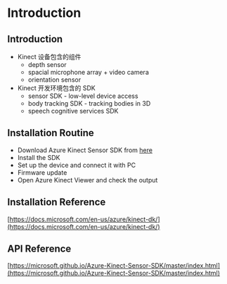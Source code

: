 # Introduction

## Introduction

* Kinect 设备包含的组件
  * depth sensor
  * spacial microphone array + video camera
  * orientation sensor
* Kinect 开发环境包含的 SDK
  * sensor SDK - low-level device access
  * body tracking SDK - tracking bodies in 3D
  * speech cognitive services SDK

## Installation Routine

* Download Azure Kinect Sensor SDK from [here](https://github.com/microsoft/Azure-Kinect-Sensor-SDK/blob/develop/docs/usage.md)
* Install the SDK
* Set up the device and connect it with PC
* Firmware update
* Open Azure Kinect Viewer and check the output

## Installation Reference

[https://docs.microsoft.com/en-us/azure/kinect-dk/](https://docs.microsoft.com/en-us/azure/kinect-dk/)

## API Reference

[https://microsoft.github.io/Azure-Kinect-Sensor-SDK/master/index.html](https://microsoft.github.io/Azure-Kinect-Sensor-SDK/master/index.html)

